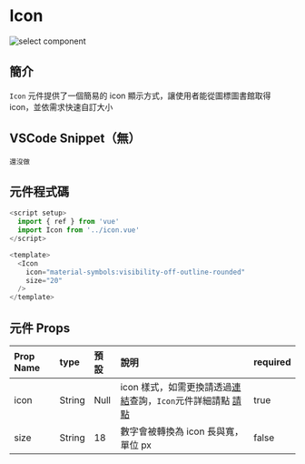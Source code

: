 # Icon <Badge type="info" text="單一元件" />

![select component](../../.vuepress/public/select.png)

## 簡介

`Icon` 元件提供了一個簡易的 icon 顯示方式，讓使用者能從圖標圖書館取得 icon，並依需求快速自訂大小

## VSCode Snippet（無）

```
還沒做
```

## 元件程式碼

```javascript
<script setup>
  import { ref } from 'vue'
  import Icon from '../icon.vue'
</script>

<template>
  <Icon
    icon="material-symbols:visibility-off-outline-rounded"
    size="20"
  />
</template>
```

## 元件 Props

| Prop Name | type   | 預設 | 說明                                                                                                         | required |
| :-------- | :----- | :--- | :----------------------------------------------------------------------------------------------------------- | :------- |
| icon      | String | Null | icon 樣式，如需更換請透過[連結](https://icones.js.org/)查詢，`Icon`元件詳細請點 [請點](../comp_utility/icon) | true     |
| size      | String | 18   | 數字會被轉換為 icon 長與寬，單位 px                                                                          | false    |
